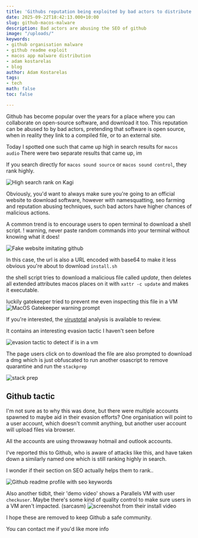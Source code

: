 ```yaml
---
title: 'Githubs reputation being exploited by bad actors to distribute malware'
date: 2025-09-22T18:42:13.000+10:00
slug: github-macos-malware
description: Bad actors are abusing the SEO of github
image: "/uploads/"
keywords:
- github organisation malware
- github readme exploit
- macos app malware distribution
- adam kostarelas
- blog
author: Adam Kostarelas
tags:
- tech
math: false
toc: false

---
```


Github has become popular over the years for a place where you can collaborate on open-source software, and download it too.
This reputation can be abused to by bad actors, pretending that software is open source, when in reality they link to a compiled file, or to an external site.

Today I spotted one such that came up high in search results for `macos audio`
There were two separate results that came up, im

If you search directly for `macos sound source` or `macos sound control`, they rank highly.

![High search rank on Kagi](/uploads/gh-mac/highsearchrank.png) 

Obviously, you'd want to always make sure you're going to an official website to download software, however with namesquatting, seo farming and reputation abusing techniques, such bad actors have higher chances of malicious actions.

A common trend is to encourage users to open terminal to download a shell script. 
! warning, never paste random commands into your terminal without knowing what it does!

![Fake website imitating github](/uploads/gh-mac/fakegithub.png) 

In this case, the url is also a URL encoded with base64 to make it less obvious you're about to download `install.sh`

the shell script tries to download a malicious file called *update*, then deletes all extended attributes macos places on it with `xattr -c update` and makes it executable.

luckily gatekeeper tried to prevent me even inspecting this file in a VM
![MacOS Gatekeeper warning prompt](/uploads/gh-mac/dontopen.png) 

If you're interested, the [virustotal](https://www.virustotal.com/gui/file/8bd91ce62189cc6817aff0577a4cad0d5884b806f07443b2296718a64402c82d/behavior) analysis is available to review.

It contains an interesting evasion tactic I haven't seen before

![evasion tactic to detect if is in a vm](/uploads/gh-mac/vmevasion.png)

The page users click on to download the file are also prompted to download a dmg which is just obfuscated to run another osascript to remove quarantine and run the `stackprep`

![stack prep](/uploads/gh-mac/stackprep.png)


## Github tactic

I'm not sure as to why this was done, but there were multiple accounts spawned to maybe aid in their evasion efforts?
One organisation will point to a user account, which doesn't commit anything, but another user account will upload files via browser.

All the accounts are using throwaway hotmail and outlook accounts.

I've reported this to Github, who is aware of attacks like this, and have taken down a similarly named one which is still ranking highly in search.

I wonder if their section on SEO actually helps them to rank..

![Github readme profile with seo keywords](/uploads/gh-mac/seokeywords.png) 

Also another tidbit, their 'demo video' shows a Parallels VM with user `checkuser`. Maybe there's some kind of quality control to make sure users in a VM aren't impacted. (sarcasm)
![screenshot from their install video](/uploads/gh-mac/itsavm.png) 

I hope these are removed to keep Github a safe community.

You can contact me if you'd like more info